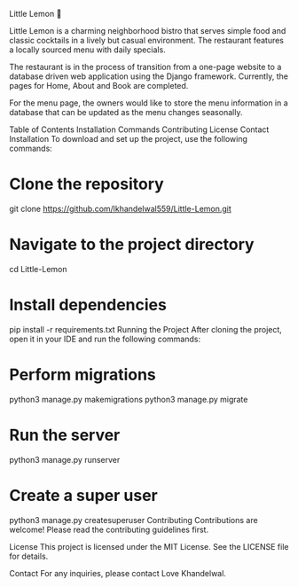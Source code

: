 Little Lemon 🍋




Little Lemon is a charming neighborhood bistro that serves simple food and classic cocktails in a lively but casual environment. The restaurant features a locally sourced menu with daily specials.

The restaurant is in the process of transition from a one-page website to a database driven web application using the Django framework. Currently, the pages for Home, About and Book are completed.

For the menu page, the owners would like to store the menu information in a database that can be updated as the menu changes seasonally.

Table of Contents
Installation
Commands
Contributing
License
Contact
Installation
To download and set up the project, use the following commands:

# Clone the repository
git clone https://github.com/lkhandelwal559/Little-Lemon.git

# Navigate to the project directory
cd Little-Lemon

# Install dependencies
pip install -r requirements.txt
Running the Project
After cloning the project, open it in your IDE and run the following commands:

# Perform migrations
python3 manage.py makemigrations
python3 manage.py migrate

# Run the server
python3 manage.py runserver

# Create a super user
python3 manage.py createsuperuser
Contributing
Contributions are welcome! Please read the contributing guidelines first.

License
This project is licensed under the MIT License. See the LICENSE file for details.

Contact
For any inquiries, please contact Love Khandelwal.
